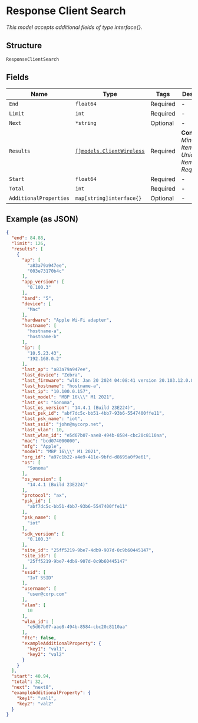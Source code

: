 
# Response Client Search

*This model accepts additional fields of type interface{}.*

## Structure

`ResponseClientSearch`

## Fields

| Name | Type | Tags | Description |
|  --- | --- | --- | --- |
| `End` | `float64` | Required | - |
| `Limit` | `int` | Required | - |
| `Next` | `*string` | Optional | - |
| `Results` | [`[]models.ClientWireless`](../../doc/models/client-wireless.md) | Required | **Constraints**: *Minimum Items*: `1`, *Unique Items Required* |
| `Start` | `float64` | Required | - |
| `Total` | `int` | Required | - |
| `AdditionalProperties` | `map[string]interface{}` | Optional | - |

## Example (as JSON)

```json
{
  "end": 84.88,
  "limit": 126,
  "results": [
    {
      "ap": [
        "a83a79a947ee",
        "003e73170b4c"
      ],
      "app_version": [
        "0.100.3"
      ],
      "band": "5",
      "device": [
        "Mac"
      ],
      "hardware": "Apple Wi-Fi adapter",
      "hostname": [
        "hostname-a",
        "hostname-b"
      ],
      "ip": [
        "10.5.23.43",
        "192.168.0.2"
      ],
      "last_ap": "a83a79a947ee",
      "last_device": "Zebra",
      "last_firmware": "wl0: Jan 20 2024 04:08:41 version 20.103.12.0.8.7.171 FWID 01-e09d2675",
      "last_hostname": "hostname-a",
      "last_ip": "10.100.0.157",
      "last_model": "MBP 16\\\" M1 2021",
      "last_os": "Sonoma",
      "last_os_version": "14.4.1 (Build 23E224)",
      "last_psk_id": "abf7dc5c-bb51-4bb7-93b6-5547400ffe11",
      "last_psk_name": "iot",
      "last_ssid": "john@mycorp.net",
      "last_vlan": 10,
      "last_wlan_id": "e5d67b07-aae8-494b-8584-cbc20c8110aa",
      "mac": "bcd074000000",
      "mfg": "Apple",
      "model": "MBP 16\\\" M1 2021",
      "org_id": "a97c1b22-a4e9-411e-9bfd-d8695a0f9e61",
      "os": [
        "Sonoma"
      ],
      "os_version": [
        "14.4.1 (Build 23E224)"
      ],
      "protocol": "ax",
      "psk_id": [
        "abf7dc5c-bb51-4bb7-93b6-5547400ffe11"
      ],
      "psk_name": [
        "iot"
      ],
      "sdk_version": [
        "0.100.3"
      ],
      "site_id": "25ff5219-9be7-4db9-907d-0c9b60445147",
      "site_ids": [
        "25ff5219-9be7-4db9-907d-0c9b60445147"
      ],
      "ssid": [
        "IoT SSID"
      ],
      "username": [
        "user@corp.com"
      ],
      "vlan": [
        10
      ],
      "wlan_id": [
        "e5d67b07-aae8-494b-8584-cbc20c8110aa"
      ],
      "ftc": false,
      "exampleAdditionalProperty": {
        "key1": "val1",
        "key2": "val2"
      }
    }
  ],
  "start": 40.94,
  "total": 32,
  "next": "next8",
  "exampleAdditionalProperty": {
    "key1": "val1",
    "key2": "val2"
  }
}
```

